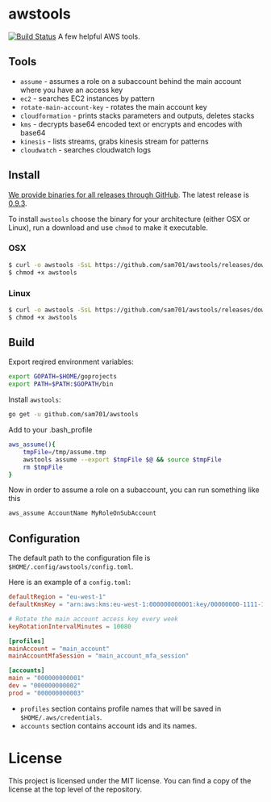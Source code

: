 # awstools
[![Build Status](https://travis-ci.org/sam701/awstools.svg?branch=master)](https://travis-ci.org/sam701/awstools) A few helpful AWS tools.

## Tools
* `assume` - assumes a role on a subaccount behind the main account where you have an access key
* `ec2` - searches EC2 instances by pattern
* `rotate-main-account-key` - rotates the main account key
* `cloudformation` - prints stacks parameters and outputs, deletes stacks
* `kms` - decrypts base64 encoded text or encrypts and encodes with base64
* `kinesis` - lists streams, grabs kinesis stream for patterns
* `cloudwatch` - searches cloudwatch logs

## Install

[We provide binaries for all releases through GitHub](https://github.com/sam701/awstools/releases). The latest release is [0.9.3](https://github.com/sam701/awstools/releases/latest).

To install `awstools` choose the binary for your architecture (either OSX or Linux), run a download and use `chmod` to make it executable.

### OSX

```sh
$ curl -o awstools -SsL https://github.com/sam701/awstools/releases/download/0.9.3/awstools_darwin_amd64
$ chmod +x awstools
```

### Linux

```sh
$ curl -o awstools -SsL https://github.com/sam701/awstools/releases/download/0.9.3/awstools_linux_amd64
$ chmod +x awstools
```

## Build
Export reqired environment variables:
```sh
export GOPATH=$HOME/goprojects
export PATH=$PATH:$GOPATH/bin
```

Install `awstools`:
```sh
go get -u github.com/sam701/awstools
```

Add to your .bash_profile
```sh
aws_assume(){
	tmpFile=/tmp/assume.tmp
	awstools assume --export $tmpFile $@ && source $tmpFile
	rm $tmpFile
}
```
Now in order to assume a role on a subaccount, you can run something like this
```sh
aws_assume AccountName MyRoleOnSubAccount
```


## Configuration
The default path to the configuration file is `$HOME/.config/awstools/config.toml`.

Here is an example of a `config.toml`:
```toml
defaultRegion = "eu-west-1"
defaultKmsKey = "arn:aws:kms:eu-west-1:000000000001:key/00000000-1111-1111-2222-333333333333"

# Rotate the main account access key every week
keyRotationIntervalMinutes = 10080

[profiles]
mainAccount = "main_account"
mainAccountMfaSession = "main_account_mfa_session"

[accounts]
main = "000000000001"
dev = "000000000002"
prod = "000000000003"
```

* `profiles` section contains profile names that will be saved in `$HOME/.aws/credentials`.
* `accounts` section contains account ids and its names.

# License

This project is licensed under the MIT license. You can find a copy of the license at the top level of the repository.
